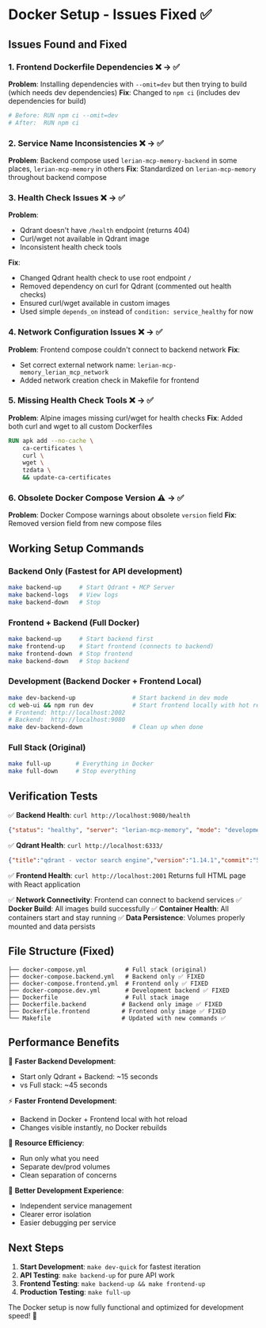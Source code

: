 # Docker Setup - Issues Fixed ✅

## Issues Found and Fixed

### 1. **Frontend Dockerfile Dependencies** ❌ → ✅
**Problem**: Installing dependencies with `--omit=dev` but then trying to build (which needs dev dependencies)
**Fix**: Changed to `npm ci` (includes dev dependencies for build)

```dockerfile
# Before: RUN npm ci --omit=dev
# After:  RUN npm ci
```

### 2. **Service Name Inconsistencies** ❌ → ✅  
**Problem**: Backend compose used `lerian-mcp-memory-backend` in some places, `lerian-mcp-memory` in others
**Fix**: Standardized on `lerian-mcp-memory` throughout backend compose

### 3. **Health Check Issues** ❌ → ✅
**Problem**: 
- Qdrant doesn't have `/health` endpoint (returns 404)
- Curl/wget not available in Qdrant image
- Inconsistent health check tools

**Fix**: 
- Changed Qdrant health check to use root endpoint `/` 
- Removed dependency on curl for Qdrant (commented out health checks)
- Ensured curl/wget available in custom images
- Used simple `depends_on` instead of `condition: service_healthy` for now

### 4. **Network Configuration Issues** ❌ → ✅
**Problem**: Frontend compose couldn't connect to backend network
**Fix**: 
- Set correct external network name: `lerian-mcp-memory_lerian_mcp_network`
- Added network creation check in Makefile for frontend

### 5. **Missing Health Check Tools** ❌ → ✅
**Problem**: Alpine images missing curl/wget for health checks
**Fix**: Added both curl and wget to all custom Dockerfiles

```dockerfile
RUN apk add --no-cache \
    ca-certificates \
    curl \
    wget \
    tzdata \
    && update-ca-certificates
```

### 6. **Obsolete Docker Compose Version** ⚠️ → ✅
**Problem**: Docker Compose warnings about obsolete `version` field
**Fix**: Removed version field from new compose files

## Working Setup Commands

### Backend Only (Fastest for API development)
```bash
make backend-up     # Start Qdrant + MCP Server
make backend-logs   # View logs
make backend-down   # Stop
```

### Frontend + Backend (Full Docker)
```bash
make backend-up     # Start backend first
make frontend-up    # Start frontend (connects to backend)
make frontend-down  # Stop frontend
make backend-down   # Stop backend
```

### Development (Backend Docker + Frontend Local)
```bash
make dev-backend-up                # Start backend in dev mode
cd web-ui && npm run dev           # Start frontend locally with hot reload
# Frontend: http://localhost:2002
# Backend:  http://localhost:9080
make dev-backend-down              # Clean up when done
```

### Full Stack (Original)
```bash
make full-up       # Everything in Docker
make full-down     # Stop everything
```

## Verification Tests

✅ **Backend Health**: `curl http://localhost:9080/health`
```json
{"status": "healthy", "server": "lerian-mcp-memory", "mode": "development with hot-reload"}
```

✅ **Qdrant Health**: `curl http://localhost:6333/`
```json
{"title":"qdrant - vector search engine","version":"1.14.1","commit":"530430fa..."}
```

✅ **Frontend Health**: `curl http://localhost:2001`
Returns full HTML page with React application

✅ **Network Connectivity**: Frontend can connect to backend services
✅ **Docker Build**: All images build successfully 
✅ **Container Health**: All containers start and stay running
✅ **Data Persistence**: Volumes properly mounted and data persists

## File Structure (Fixed)

```
├── docker-compose.yml           # Full stack (original)
├── docker-compose.backend.yml   # Backend only ✅ FIXED
├── docker-compose.frontend.yml  # Frontend only ✅ FIXED  
├── docker-compose.dev.yml       # Development backend ✅ FIXED
├── Dockerfile                   # Full stack image
├── Dockerfile.backend          # Backend only image ✅ FIXED
├── Dockerfile.frontend         # Frontend only image ✅ FIXED
└── Makefile                    # Updated with new commands ✅
```

## Performance Benefits

🚀 **Faster Backend Development**: 
- Start only Qdrant + Backend: ~15 seconds
- vs Full stack: ~45 seconds

⚡ **Faster Frontend Development**:
- Backend in Docker + Frontend local with hot reload
- Changes visible instantly, no Docker rebuilds

💾 **Resource Efficiency**:
- Run only what you need
- Separate dev/prod volumes
- Clean separation of concerns

🔧 **Better Development Experience**:
- Independent service management
- Clearer error isolation
- Easier debugging per service

## Next Steps

1. **Start Development**: `make dev-quick` for fastest iteration
2. **API Testing**: `make backend-up` for pure API work  
3. **Frontend Testing**: `make backend-up && make frontend-up`
4. **Production Testing**: `make full-up`

The Docker setup is now fully functional and optimized for development speed! 🎉